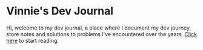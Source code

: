 # Vinnie's Dev Journal

Hi, welcome to my dev journal, a place where I document my dev journey, store notes and solutions to problems I've encountered over the years. [Click here](https://www.vnctptr.me/) to start reading.

<!--
<br>
<br>

<a href="https://www.vnctptr.me/">
  <img width="953" alt="CleanShot 2023-02-20 at 17 00 38@2x" src="https://user-images.githubusercontent.com/11582519/220221830-f43817b7-7b1b-4376-886a-8efe7a956818.png" />
</a>
-->

